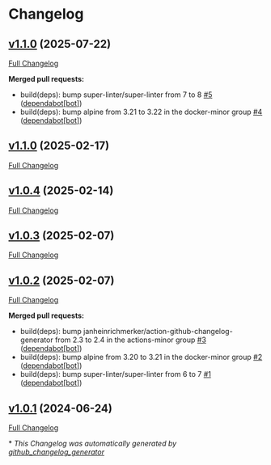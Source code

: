 # Changelog

## [v1.1.0](https://github.com/somaz94/ternary-operator/tree/v1.1.0) (2025-07-22)

[Full Changelog](https://github.com/somaz94/ternary-operator/compare/v1.1.0...v1.1.0)

**Merged pull requests:**

- build\(deps\): bump super-linter/super-linter from 7 to 8 [\#5](https://github.com/somaz94/ternary-operator/pull/5) ([dependabot[bot]](https://github.com/apps/dependabot))
- build\(deps\): bump alpine from 3.21 to 3.22 in the docker-minor group [\#4](https://github.com/somaz94/ternary-operator/pull/4) ([dependabot[bot]](https://github.com/apps/dependabot))

## [v1.1.0](https://github.com/somaz94/ternary-operator/tree/v1.1.0) (2025-02-17)

[Full Changelog](https://github.com/somaz94/ternary-operator/compare/v1.0.4...v1.1.0)

## [v1.0.4](https://github.com/somaz94/ternary-operator/tree/v1.0.4) (2025-02-14)

[Full Changelog](https://github.com/somaz94/ternary-operator/compare/v1.0.3...v1.0.4)

## [v1.0.3](https://github.com/somaz94/ternary-operator/tree/v1.0.3) (2025-02-07)

[Full Changelog](https://github.com/somaz94/ternary-operator/compare/v1.0.2...v1.0.3)

## [v1.0.2](https://github.com/somaz94/ternary-operator/tree/v1.0.2) (2025-02-07)

[Full Changelog](https://github.com/somaz94/ternary-operator/compare/v1.0.1...v1.0.2)

**Merged pull requests:**

- build\(deps\): bump janheinrichmerker/action-github-changelog-generator from 2.3 to 2.4 in the actions-minor group [\#3](https://github.com/somaz94/ternary-operator/pull/3) ([dependabot[bot]](https://github.com/apps/dependabot))
- build\(deps\): bump alpine from 3.20 to 3.21 in the docker-minor group [\#2](https://github.com/somaz94/ternary-operator/pull/2) ([dependabot[bot]](https://github.com/apps/dependabot))
- build\(deps\): bump super-linter/super-linter from 6 to 7 [\#1](https://github.com/somaz94/ternary-operator/pull/1) ([dependabot[bot]](https://github.com/apps/dependabot))

## [v1.0.1](https://github.com/somaz94/ternary-operator/tree/v1.0.1) (2024-06-24)

[Full Changelog](https://github.com/somaz94/ternary-operator/compare/v1.0.0...v1.0.1)



\* *This Changelog was automatically generated by [github_changelog_generator](https://github.com/github-changelog-generator/github-changelog-generator)*
